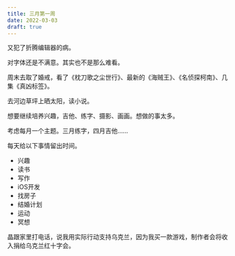 ```yaml
---
title: 三月第一周
date: 2022-03-03
draft: true
---
```

又犯了折腾编辑器的病。

对字体还是不满意。其实也不是那么难看。

周末去取了婚戒，看了《枕刀歌之尘世行》、最新的《海贼王》、《名侦探柯南》、几集《真凶标签》。

去河边草坪上晒太阳，读小说。

想要继续培养兴趣，吉他、练字、摄影、画画。想做的事太多。

考虑每月一个主题。三月练字，四月吉他……

每天给以下事情留出时间。

- 兴趣
- 读书
- 写作
- iOS开发
- 找房子
- 结婚计划
- 运动
- 冥想

晶跟家里打电话，说我用实际行动支持乌克兰，因为我买一款游戏，制作者会将收入捐给乌克兰红十字会。
